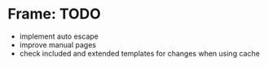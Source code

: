 # Frame: TODO

- implement auto escape
- improve manual pages
- check included and extended templates for changes when using cache
